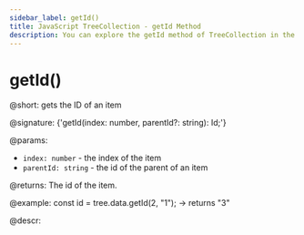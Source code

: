 ```yaml
---
sidebar_label: getId()
title: JavaScript TreeCollection - getId Method 
description: You can explore the getId method of TreeCollection in the documentation of the DHTMLX JavaScript UI library. Browse developer guides and API reference, try out code examples and live demos, and download a free 30-day evaluation version of DHTMLX Suite 7.
---
```


# getId()

@short: gets the ID of an item

@signature: {'getId(index: number, parentId?: string): Id;'}

@params:
- `index: number` - the index of the item
- `parentId: string` - the id of the parent of an item

@returns:
The id of the item.

@example:
const id = tree.data.getId(2, "1"); -> returns "3"

@descr:
